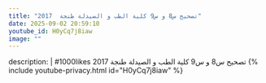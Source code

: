 ```yaml
---
title: "تصحيح س8 و س9 كلية الطب و الصيدلة طنجة  2017"
date: 2025-09-02 20:59:10 
youtube_id: H0yCq7j8iaw
image: ""
---
```

description: |
  #1000likes
  تصحيح س8 و س9 كلية الطب و الصيدلة طنجة  2017
{% include youtube-privacy.html id="H0yCq7j8iaw" %}
